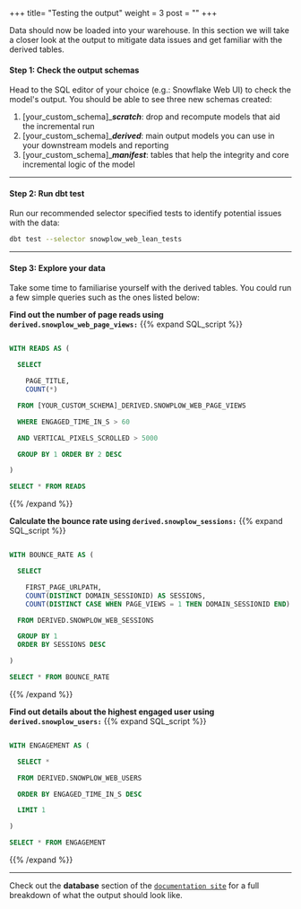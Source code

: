 +++
title= "Testing the output"
weight = 3
post = ""
+++

Data should now be loaded into your warehouse. In this section we will take a closer look at the output to mitigate data issues and get familiar with the derived tables.

#### **Step 1:** Check the output schemas
Head to the SQL editor of your choice (e.g.: Snowflake Web UI) to check the model's output. You should be able to see three new schemas created:
1. [your_custom_schema]_***scratch***: drop and recompute models that aid the incremental run
2. [your_custom_schema]_***derived***: main output models you can use in your downstream models and reporting
3. [your_custom_schema]_***manifest***: tables that help the integrity and core incremental logic of the model

***
#### **Step 2:** Run dbt test

Run our recommended selector specified tests to identify potential issues with the data:

```bash
dbt test --selector snowplow_web_lean_tests
```
***
#### **Step 3:** Explore your data

Take some time to familiarise yourself with the derived tables. You could run a few simple queries such as the ones listed below:

**Find out the number of page reads using `derived.snowplow_web_page_views:`**
 {{% expand SQL_script %}}
```sql

WITH READS AS (

  SELECT

    PAGE_TITLE,
    COUNT(*)

  FROM [YOUR_CUSTOM_SCHEMA]_DERIVED.SNOWPLOW_WEB_PAGE_VIEWS

  WHERE ENGAGED_TIME_IN_S > 60

  AND VERTICAL_PIXELS_SCROLLED > 5000

  GROUP BY 1 ORDER BY 2 DESC

)

SELECT * FROM READS

```
{{% /expand %}}

**Calculate the bounce rate using `derived.snowplow_sessions:`**
 {{% expand SQL_script %}}
```sql

WITH BOUNCE_RATE AS (

  SELECT

    FIRST_PAGE_URLPATH,
    COUNT(DISTINCT DOMAIN_SESSIONID) AS SESSIONS,
    COUNT(DISTINCT CASE WHEN PAGE_VIEWS = 1 THEN DOMAIN_SESSIONID END) / COUNT(DISTINCT DOMAIN_SESSIONID) AS BOUNCE_RATE

  FROM DERIVED.SNOWPLOW_WEB_SESSIONS

  GROUP BY 1
  ORDER BY SESSIONS DESC

)

SELECT * FROM BOUNCE_RATE
```
{{% /expand %}}

**Find out details about the highest engaged user using `derived.snowplow_users:`**
 {{% expand SQL_script %}}
```sql

WITH ENGAGEMENT AS (

  SELECT *

  FROM DERIVED.SNOWPLOW_WEB_USERS

  ORDER BY ENGAGED_TIME_IN_S DESC

  LIMIT 1

)

SELECT * FROM ENGAGEMENT
```
{{% /expand %}}

***

Check out the **database** section of the [`documentation site`](https://snowplow.github.io/dbt-snowplow-web/#!/overview/snowplow_web) for a full breakdown of what the output should look like.
